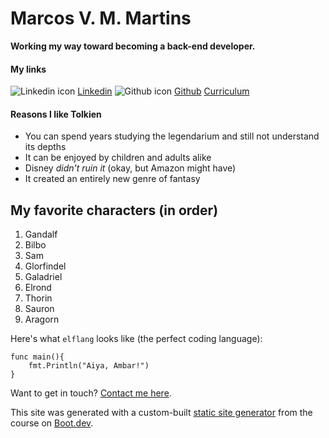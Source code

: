 # Marcos V. M. Martins

**Working my way toward becoming a back-end developer.**

#### My links

 ![Linkedin icon](/images/linkedin_icon.png) [Linkedin](https://www.linkedin.com/in/marcos-victor-muller-martins-7193b4289/)
 ![Github icon](/images/github.png) [Github](https://github.com/Alemoum)
 [Curriculum](/blog/majesty)

#### Reasons I like Tolkien

- You can spend years studying the legendarium and still not understand its depths
- It can be enjoyed by children and adults alike
- Disney _didn't ruin it_ (okay, but Amazon might have)
- It created an entirely new genre of fantasy

## My favorite characters (in order)

1. Gandalf
2. Bilbo
3. Sam
4. Glorfindel
5. Galadriel
6. Elrond
7. Thorin
8. Sauron
9. Aragorn

Here's what `elflang` looks like (the perfect coding language):

```
func main(){
    fmt.Println("Aiya, Ambar!")
}
```

Want to get in touch? [Contact me here](/contact).

This site was generated with a custom-built [static site generator](https://www.boot.dev/courses/build-static-site-generator-python) from the course on [Boot.dev](https://www.boot.dev).